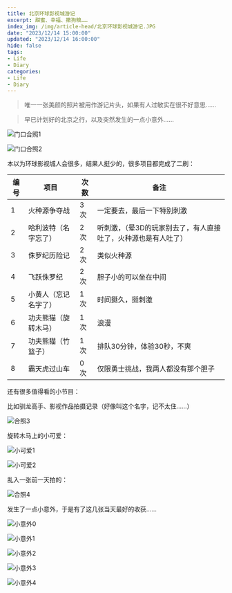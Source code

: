 ```yaml
---
title: 北京环球影视城游记
excerpt: 甜蜜、幸福、撒狗粮……
index_img: /img/article-head/北京环球影视城游记.JPG
date: "2023/12/14 15:00:00"
updated: "2023/12/14 16:00:00"
hide: false
tags:
- Life
- Diary
categories:
- Life
- Diary
---
```


> 唯一一张美颜的照片被用作游记片头，如果有人过敏实在很不好意思……

> 早已计划好的北京之行，以及突然发生的一点小意外……

![门口合照1](/img/article/北京环球影视城游记/合照1.JPG)

![门口合照2](/img/article/北京环球影视城游记/合照3.JPG)

本以为环球影视城人会很多，结果人挺少的，很多项目都完成了二刷：

| 编号 | 项目 | 次数 | 备注 | 
| - | - | - | - |
1 | 火种源争夺战 | 3次 | 一定要去，最后一下特别刺激
2 | 哈利波特（名字忘了） | 2次 | 听刺激，（晕3D的玩家别去了，有人直接吐了，火种源也是有人吐了）
3 | 侏罗纪历险记 | 2次 | 类似火种源
4 | 飞跃侏罗纪 | 2次 | 胆子小的可以坐在中间
5 | 小黄人（忘记名字了） | 1 次 | 时间挺久，挺刺激
6 | 功夫熊猫（旋转木马） | 1 次 | 浪漫
7 | 功夫熊猫（竹篮子） | 1 次 | 排队30分钟，体验30秒，不爽
8 | 霸天虎过山车 | 0 次 | 仅限勇士挑战，我两人都没有那个胆子

还有很多值得看的小节目：

比如驯龙高手、影视作品拍摄记录（好像叫这个名字，记不太住……）

![合照3](/img/article/北京环球影视城游记/合照2.JPG)

旋转木马上的小可爱：

![小可爱1](/img/article/北京环球影视城游记/小可爱1.JPEG)

![小可爱2](/img/article/北京环球影视城游记/小可爱2.JPEG)

乱入一张前一天拍的：

![合照4](/img/article/北京环球影视城游记/合照3.JPG)

发生了一点小意外，于是有了这几张当天最好的收获……

![小意外0](/img/article/北京环球影视城游记/小意外0.JPEG)

![小意外1](/img/article/北京环球影视城游记/小意外1.JPEG)

![小意外2](/img/article/北京环球影视城游记/小意外2.JPEG)

![小意外3](/img/article/北京环球影视城游记/小意外3.JPEG)

![小意外4](/img/article/北京环球影视城游记/小意外4.JPEG)
